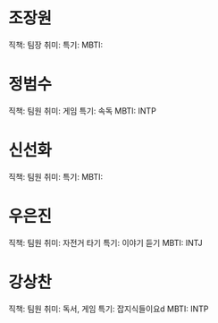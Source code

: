 # 조장원
직책: 팀장
취미: 
특기: 
MBTI: 

# 정범수
직책: 팀원
취미: 게임
특기: 속독
MBTI: INTP

# 신선화
직책: 팀원
취미: 
특기: 
MBTI: 

# 우은진
직책: 팀원
취미: 자전거 타기
특기: 이야기 듣기
MBTI: INTJ

# 강상찬
직책: 팀원
취미: 독서, 게임
특기: 잡지식들이요d
MBTI: INTP
